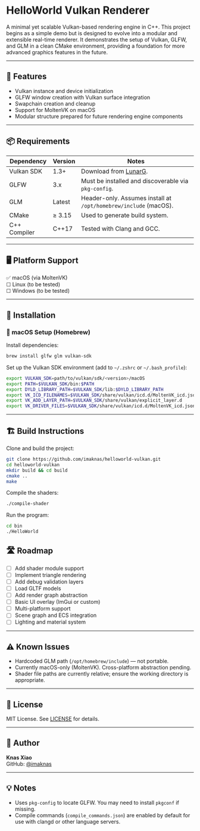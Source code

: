 # HelloWorld Vulkan Renderer

A minimal yet scalable Vulkan-based rendering engine in C++. This project begins as a simple demo but is designed to evolve into a modular and extensible real-time renderer. It demonstrates the setup of Vulkan, GLFW, and GLM in a clean CMake environment, providing a foundation for more advanced graphics features in the future.

---

## 🚀 Features

- Vulkan instance and device initialization
- GLFW window creation with Vulkan surface integration
- Swapchain creation and cleanup
- Support for MoltenVK on macOS
- Modular structure prepared for future rendering engine components

---

## 📦 Requirements

| Dependency     | Version | Notes                                                                 |
|----------------|---------|-----------------------------------------------------------------------|
| Vulkan SDK     | 1.3+    | Download from [LunarG](https://vulkan.lunarg.com/sdk/home).           |
| GLFW           | 3.x     | Must be installed and discoverable via `pkg-config`.                 |
| GLM            | Latest  | Header-only. Assumes install at `/opt/homebrew/include` (macOS).     |
| CMake          | ≥ 3.15  | Used to generate build system.                                       |
| C++ Compiler   | C++17   | Tested with Clang and GCC.                                           |

---

## 🖥 Platform Support

✅ macOS (via MoltenVK)  
☐ Linux (to be tested)  
☐ Windows (to be tested)

---

## 🧰 Installation

### 🔧 macOS Setup (Homebrew)

Install dependencies:
```bash
brew install glfw glm vulkan-sdk
```

Set up the Vulkan SDK environment (add to `~/.zshrc` or `~/.bash_profile`):
```bash
export VULKAN_SDK=path/to/vulkan/sdk/<version>/macOS
export PATH=$VULKAN_SDK/bin:$PATH
export DYLD_LIBRARY_PATH=$VULKAN_SDK/lib:$DYLD_LIBRARY_PATH
export VK_ICD_FILENAMES=$VULKAN_SDK/share/vulkan/icd.d/MoltenVK_icd.json
export VK_ADD_LAYER_PATH=$VULKAN_SDK/share/vulkan/explicit_layer.d
export VK_DRIVER_FILES=$VULKAN_SDK/share/vulkan/icd.d/MoltenVK_icd.json
```

---

## 🏗️ Build Instructions

Clone and build the project:

```bash
git clone https://github.com/imaknas/helloworld-vulkan.git
cd helloworld-vulkan
mkdir build && cd build
cmake ..
make
```

Compile the shaders:
```bash
./compile-shader
```

Run the program:
```bash
cd bin
./HelloWorld
```

## 🛣 Roadmap

- [ ] Add shader module support
- [ ] Implement triangle rendering
- [ ] Add debug validation layers
- [ ] Load GLTF models
- [ ] Add render graph abstraction
- [ ] Basic UI overlay (ImGui or custom)
- [ ] Multi-platform support
- [ ] Scene graph and ECS integration
- [ ] Lighting and material system

---

## ⚠️ Known Issues

- Hardcoded GLM path (`/opt/homebrew/include`) — not portable.
- Currently macOS-only (MoltenVK). Cross-platform abstraction pending.
- Shader file paths are currently relative; ensure the working directory is appropriate.

---

## 📜 License

MIT License. See [LICENSE](./LICENSE) for details.

---

## 👤 Author

**Knas Xiao**  
GitHub: [@imaknas](https://github.com/imaknas)

---

## 💡 Notes

- Uses `pkg-config` to locate GLFW. You may need to install `pkgconf` if missing.
- Compile commands (`compile_commands.json`) are enabled by default for use with clangd or other language servers.
